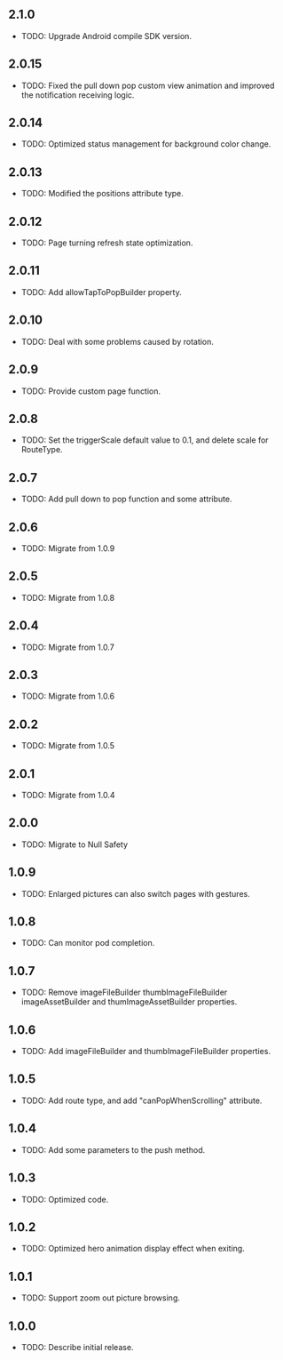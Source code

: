 ## 2.1.0

* TODO: Upgrade Android compile SDK version.

## 2.0.15

* TODO: Fixed the pull down pop custom view animation and improved the notification receiving logic.

## 2.0.14

* TODO: Optimized status management for background color change.

## 2.0.13

* TODO: Modified the positions attribute type.

## 2.0.12

* TODO: Page turning refresh state optimization.

## 2.0.11

* TODO: Add allowTapToPopBuilder property.

## 2.0.10

* TODO: Deal with some problems caused by rotation.

## 2.0.9

* TODO: Provide custom page function.

## 2.0.8

* TODO: Set the triggerScale default value to 0.1, and delete scale for RouteType.

## 2.0.7

* TODO: Add pull down to pop function and some attribute.

## 2.0.6

* TODO: Migrate from 1.0.9

## 2.0.5

* TODO: Migrate from 1.0.8

## 2.0.4

* TODO: Migrate from 1.0.7

## 2.0.3

* TODO: Migrate from 1.0.6

## 2.0.2

* TODO: Migrate from 1.0.5

## 2.0.1

* TODO: Migrate from 1.0.4

## 2.0.0

* TODO: Migrate to Null Safety

## 1.0.9

* TODO: Enlarged pictures can also switch pages with gestures.

## 1.0.8

* TODO: Can monitor pod completion.

## 1.0.7

* TODO: Remove imageFileBuilder thumbImageFileBuilder imageAssetBuilder and thumImageAssetBuilder properties.

## 1.0.6

* TODO: Add imageFileBuilder and thumbImageFileBuilder properties.

## 1.0.5

* TODO: Add route type, and add "canPopWhenScrolling" attribute.

## 1.0.4

* TODO: Add some parameters to the push method.

## 1.0.3

* TODO: Optimized code.

## 1.0.2

* TODO: Optimized hero animation display effect when exiting.

## 1.0.1

* TODO: Support zoom out picture browsing.

## 1.0.0

* TODO: Describe initial release.
